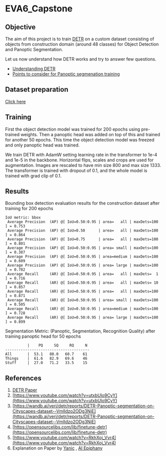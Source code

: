 # EVA6_Capstone
## Objective

The aim of this project is to train [DETR](https://github.com/facebookresearch/detr) on a custom dataset consisting of objects from construction domain (around 48 classes) for Object Detection and Panoptic Segmentation.

Let us now understand how DETR works and try to answer few questions.

- [Understanding DETR](./Part1/DetrExplanation.md)
- [Points to consider for Panoptic segmenation training](./Part1/README.md)



## Dataset preparation

[Click here](./DatasetCreation/README.md)

## Training

First the object detection model was trained for 200 epochs using pre-trained weights. Then a panoptic head was added on top of this and trained for another 50 epochs. This time the object detection model was freezed and only panoptic head was trained.  

We train DETR with AdamW setting learning rate in the transformer to 1e-4 and 1e-5 in the backbone. Horizontal flips, scales and crops are used for augmentation. Images are rescaled to have min size 800 and max size 1333. The transformer is trained with dropout of 0.1, and the whole model is trained with grad clip of 0.1.



## Results

Bounding box detection evaluation results for the construction dataset after training for 200 epochs

```
IoU metric: bbox
 Average Precision  (AP) @[ IoU=0.50:0.95 | area=   all | maxDets=100 ] = 0.753
 Average Precision  (AP) @[ IoU=0.50      | area=   all | maxDets=100 ] = 0.864
 Average Precision  (AP) @[ IoU=0.75      | area=   all | maxDets=100 ] = 0.801
 Average Precision  (AP) @[ IoU=0.50:0.95 | area= small | maxDets=100 ] = 0.387
 Average Precision  (AP) @[ IoU=0.50:0.95 | area=medium | maxDets=100 ] = 0.609
 Average Precision  (AP) @[ IoU=0.50:0.95 | area= large | maxDets=100 ] = 0.782
 Average Recall     (AR) @[ IoU=0.50:0.95 | area=   all | maxDets=  1 ] = 0.716
 Average Recall     (AR) @[ IoU=0.50:0.95 | area=   all | maxDets= 10 ] = 0.857
 Average Recall     (AR) @[ IoU=0.50:0.95 | area=   all | maxDets=100 ] = 0.871
 Average Recall     (AR) @[ IoU=0.50:0.95 | area= small | maxDets=100 ] = 0.505
 Average Recall     (AR) @[ IoU=0.50:0.95 | area=medium | maxDets=100 ] = 0.728
 Average Recall     (AR) @[ IoU=0.50:0.95 | area= large | maxDets=100 ] = 0.899
```

Segmentation Metric: (Panoptic, Segmentation, Recognition Quality) after training panoptic head for 50 epochs

```
          |    PQ     SQ     RQ     N
--------------------------------------
All       |  53.1   80.0   60.7    61
Things    |  61.6   82.9   69.6    46
Stuff     |  27.0   71.2   33.5    15
```




## References
1. [DETR Paper](https://arxiv.org/abs/2005.12872)
2. [https://www.youtube.com/watch?v=utxbUlo9CyY](https://www.youtube.com/watch?v=utxbUlo9CyY)
3. [https://wandb.ai/veri/detr/reports/DETR-Panoptic-segmentation-on-Cityscapes-dataset--Vmlldzo2ODg3NjE](https://wandb.ai/veri/detr/reports/DETR-Panoptic-segmentation-on-Cityscapes-dataset--Vmlldzo2ODg3NjE)
4. [https://opensourcelibs.com/lib/finetune-detr](https://opensourcelibs.com/lib/finetune-detr)
5. [https://www.youtube.com/watch?v=RkhXoj_Vvr4](https://www.youtube.com/watch?v=RkhXoj_Vvr4)
6. Explanation on Paper by [Yanic](https://www.youtube.com/watch?v=T35ba_VXkMY) , [AI Epiphany](https://www.youtube.com/watch?v=BNx-wno-0-g)

